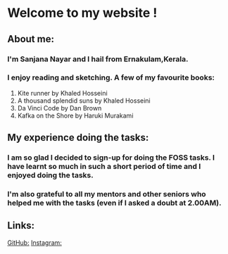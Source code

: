 # **Welcome to my website !**
## **About me:**
### I'm Sanjana Nayar and I hail from Ernakulam,Kerala.
### I enjoy reading and sketching. A few of my favourite books:
1. Kite runner by Khaled Hosseini
2. A thousand splendid suns by Khaled Hosseini
3. Da Vinci Code by Dan Brown
4. Kafka on the Shore by Haruki Murakami

## **My experience doing the tasks:**
### I am so glad I decided to sign-up for doing the FOSS tasks. I have learnt so much in such a short period of time and I enjoyed doing the tasks.
### I'm also grateful to all my mentors and other seniors who helped me with the tasks (even if I asked a doubt at 2.00AM).
## **Links:**
[GitHub:](www.github/sanjana091001)
[Instagram:](www.instagram.com/saaanjaaana)

